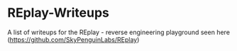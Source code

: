 # REplay-Writeups
A list of writeups for the REplay - reverse engineering playground seen here (https://github.com/SkyPenguinLabs/REplay)
